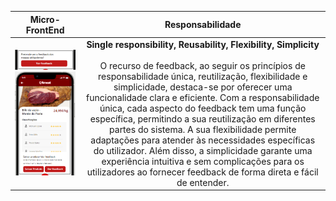|                                Micro-FrontEnd                                |           Responsabilidade            |     
|:---------------------------------------------------------------------------:|:---------------------------------------------------------------------------:|
| ![Alt text](/imagensFE/Imagem7.png?raw=true "Imagem7") ![Alt text](/imagensFE/Imagem8.png?raw=true "Imagem8") | **Single responsibility, Reusability, Flexibility, Simplicity** <br><br> O recurso de feedback, ao seguir os princípios de responsabilidade única, reutilização, flexibilidade e simplicidade, destaca-se por oferecer uma funcionalidade clara e eficiente. Com a responsabilidade única, cada aspecto do feedback tem uma função específica, permitindo a sua reutilização em diferentes partes do sistema. A sua flexibilidade permite adaptações para atender às necessidades específicas do utilizador. Além disso, a simplicidade garante uma experiência intuitiva e sem complicações para os utilizadores ao fornecer feedback de forma direta e fácil de entender.
